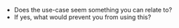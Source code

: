- Does the use-case seem something you can relate to?
- If yes, what would prevent you from using this?
